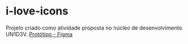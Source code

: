 # i-love-icons
Projeto criado como atividade proposta no núcleo de desenvolvimento UN1D3V.
[Protótipo - Figma](https://www.figma.com/file/UXnQzP9gQdOmtOqdKORxhL/iLoveIcons?type=design&node-id=0-1&mode=design&t=zSUEVKPQS6mLy2vc-0) 
